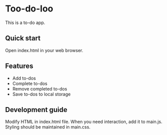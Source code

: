 # Too-do-loo

This is a to-do app.

## Quick start
Open index.html in your web browser.

## Features
* Add to-dos
* Complete to-dos
* Remove completed to-dos
* Save to-dos to local storage

## Development guide
Modify HTML in index.html file. 
When you need interaction, add it to main.js. 
Styling should be maintained in main.css.
